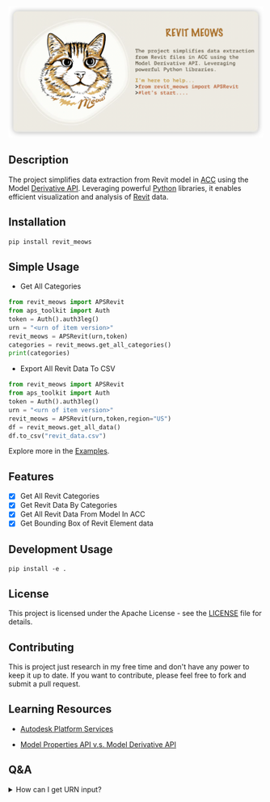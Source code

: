 
![](./docs/background.png)

## Description

The project simplifies data extraction from Revit model in [ACC](https://construction.autodesk.com/) using the Model [Derivative API](https://aps.autodesk.com/en/docs/model-derivative/v2). Leveraging powerful [Python](https://www.python.org/) libraries, it enables efficient visualization and analysis of [Revit](https://www.autodesk.com/sg/products/revit/overview) data.

## Installation

```bash
pip install revit_meows
```

## Simple Usage

- Get All Categories

```python
from revit_meows import APSRevit
from aps_toolkit import Auth
token = Auth().auth3leg()
urn = "<urn of item version>"
revit_meows = APSRevit(urn,token)
categories = revit_meows.get_all_categories()
print(categories)
```

- Export All Revit Data To CSV
```python
from revit_meows import APSRevit
from aps_toolkit import Auth
token = Auth().auth3leg()
urn = "<urn of item version>"
revit_meows = APSRevit(urn,token,region="US")
df = revit_meows.get_all_data()
df.to_csv("revit_data.csv")
```
Explore more in the [Examples](./docs/example.ipynb).

## Features

- [x] Get All Revit Categories
- [x] Get Revit Data By Categories
- [x] Get All Revit Data From Model In ACC
- [x] Get Bounding Box of Revit Element data

## Development Usage

```
pip install -e .
```

## License

This project is licensed under the Apache License - see the [LICENSE](./License.md) file for details.

## Contributing

This is project just research in my free time and don't have any power to keep it up to date. If you want to contribute, please feel free to fork and submit a pull request.


## Learning Resources
- [Autodesk Platform Services](https://github.com/autodesk-platform-services)

- [Model Properties API v.s. Model Derivative API](https://aps.autodesk.com/blog/model-properties-api-vs-model-derivative-api)

## Q&A

<details><summary>How can I get URN input?</summary>

1. You can use `aps-toolkit` library to get URN of the item latest version.

```python
from aps_toolkit import *
token  = Auth().auth2leg()
bim360 = BIM360(token)
urn = bim360.get_latest_derivative_urn("<project_id>","<folder_id>")
```

2. You can batch report urn to dataframe from BIM360 class in `aps-toolkit` library.

```python
url = "https://acc.autodesk.com/docs/files/projects/....?version=urn%3Aadsk.wipprod%3Afs.file%3A...."
from aps_toolkit import BIM360
from aps_toolkit import Auth
token  = Auth().auth3leg()
bim360 = BIM360(token)
df = bim360.batch_report_items("<project_id>","<folder_id>",['.rvt'],is_sub_folder=False)
```
</details>
